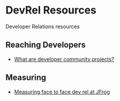 # DevRel Resources
Developer Relations resources

## Reaching Developers
* [What are developer community projects?](https://developermode.com/blog/what-are-developer-community-projects/)

## Measuring
* [Measuring face to face dev rel at JFrog](https://devrel.net/strategy-and-metrics/measuring-face-to-face-dev-rel-at-jfrog)
